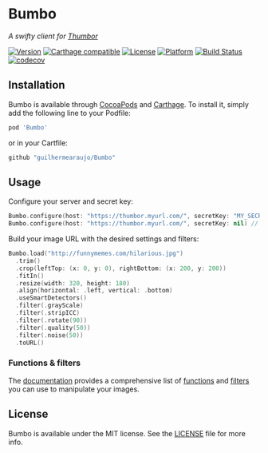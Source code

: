 # Bumbo
_A swifty client for [Thumbor](https://github.com/thumbor/thumbor)_

[![Version](https://img.shields.io/cocoapods/v/Bumbo.svg?style=flat)](http://cocoapods.org/pods/Bumbo)
[![Carthage compatible](https://img.shields.io/badge/carthage-compatible-brightgreen.svg)](https://github.com/Carthage/Carthage)
[![License](https://img.shields.io/cocoapods/l/Bumbo.svg?style=flat)](http://cocoapods.org/pods/Bumbo)
[![Platform](https://img.shields.io/cocoapods/p/Bumbo.svg?style=flat)](http://cocoapods.org/pods/Bumbo)
[![Build Status](https://travis-ci.org/guilhermearaujo/Bumbo.svg?branch=master)](https://travis-ci.org/guilhermearaujo/Bumbo)
[![codecov](https://codecov.io/gh/guilhermearaujo/Bumbo/branch/master/graph/badge.svg)](https://codecov.io/gh/guilhermearaujo/Bumbo)

## Installation

Bumbo is available through [CocoaPods](http://cocoapods.org) and [Carthage](https://github.com/Carthage/Carthage).
To install it, simply add the following line to your Podfile:

```ruby
pod 'Bumbo'
```

or in your Cartfile:

```ruby
github "guilhermearaujo/Bumbo"
```

## Usage

Configure your server and secret key:

```swift
Bumbo.configure(host: "https://thumbor.myurl.com/", secretKey: "MY_SECRET_KEY")
Bumbo.configure(host: "https://thumbor.myurl.com/", secretKey: nil) // Unsafe mode
```

Build your image URL with the desired settings and filters:

```swift
Bumbo.load("http://funnymemes.com/hilarious.jpg")
  .trim()
  .crop(leftTop: (x: 0, y: 0), rightBottom: (x: 200, y: 200))
  .fitIn()
  .resize(width: 320, height: 180)
  .align(horizontal: .left, vertical: .bottom)
  .useSmartDetectors()
  .filter(.grayScale)
  .filter(.stripICC)
  .filter(.rotate(90))
  .filter(.quality(50))
  .filter(.noise(50))
  .toURL()
```

### Functions & filters
The [documentation](http://guilhermearaujo.me/Bumbo/) provides a comprehensive list of [functions](http://guilhermearaujo.me/Bumbo/Classes/Bumbo/Builder.html) and [filters](http://guilhermearaujo.me/Bumbo/Classes/Bumbo/Filter.html) you can use to manipulate your images.

## License

Bumbo is available under the MIT license. See the [LICENSE](https://github.com/guilhermearaujo/Bumbo/blob/master/LICENSE) file for more info.
